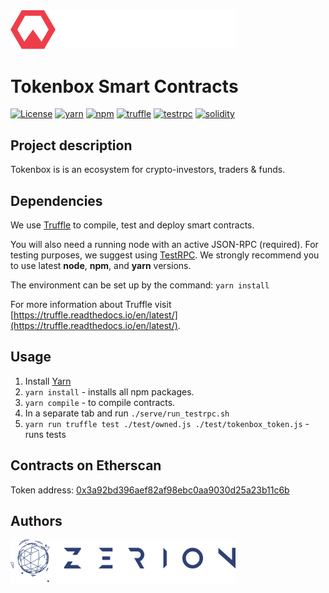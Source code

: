 <img width="360" alt="tokenbox" src="./assets/logo.svg">

# Tokenbox Smart Contracts
[![License](https://img.shields.io/badge/License-Apache%202.0-blue.svg)](https://opensource.org/licenses/Apache-2.0)
[![yarn](https://img.shields.io/badge/yarn-v1.2.1-yellow.svg)](https://yarnpkg.com/lang/en/docs/install/)
[![npm](https://img.shields.io/npm/v/npm.svg)](https://github.com/nodejs/node)
[![truffle](https://img.shields.io/badge/truffle-v3.4.11-orange.svg)](https://truffle.readthedocs.io/en/latest/)
[![testrpc](https://img.shields.io/badge/testrpc-v4.0.1-yellowgreen.svg)](https://github.com/ethereumjs/testrpc)
[![solidity](https://img.shields.io/badge/solidity-docs-red.svg)](http://solidity.readthedocs.io/en/develop/types.html)

## Project description
Tokenbox is is an ecosystem for crypto-investors, traders & funds.

## Dependencies
We use [Truffle](http://truffleframework.com/) to compile, test and deploy smart contracts.

You will also need a running node with an active JSON-RPC (required). For testing purposes, we suggest using [TestRPC](https://github.com/ethereumjs/testrpc).
We strongly recommend you to use latest **node**, **npm**, and **yarn** versions.<br />

The environment can be set up by the command:
`yarn install`

For more information about Truffle visit [https://truffle.readthedocs.io/en/latest/](https://truffle.readthedocs.io/en/latest/).

## Usage
1. Install [Yarn](https://yarnpkg.com/lang/en/docs/install/)
2. `yarn install` - installs all npm packages.
3. `yarn compile` - to compile contracts.
4. In a separate tab and run `./serve/run_testrpc.sh`
5. `yarn run truffle test ./test/owned.js ./test/tokenbox_token.js` - runs tests

## Contracts on Etherscan
Token address:
 [0x3a92bd396aef82af98ebc0aa9030d25a23b11c6b](https://etherscan.io/token/0x3a92bd396aef82af98ebc0aa9030d25a23b11c6b#readContract)

## Authors
<a href="https://zerion.io?utm_source=tokenbox_contracts"><img width="360" alt="Powered by Zerion" src="./assets/zerion.png"></a>
